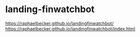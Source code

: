 # landing-finwatchbot

https://raphaelbecker.github.io/landingfinwatchbot/
https://raphaelbecker.github.io/landingfinwatchbot/index.html
